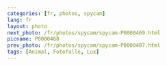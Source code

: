 ```yaml
---
categories: [fr, photos, spycam]
lang: fr
layout: photo
next_photo: /fr/photos/spycam/spycam-P0000469.html
picname: P0000468
prev_photo: /fr/photos/spycam/spycam-P0000407.html
tags: [Animal, Fotofalle, Lux]
---
```

